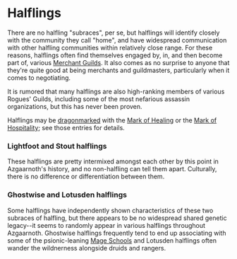 # Halflings
There are no halfling "subraces", per se, but halflings will identify closely with the community they call "home", and have widespread communication with other halfling communities within relatively close range. For these reasons, halflings often find themselves engaged by, in, and then become part of, various [Merchant Guilds](../Organizations/MerchantGuilds/index.md). It also comes as no surprise to anyone that they're quite good at being merchants and guildmasters, particularly when it comes to negotiating.

It is rumored that many halflings are also high-ranking members of various Rogues' Guilds, including some of the most nefarious assassin organizations, but this has never been proven.

Halflings may be [dragonmarked](Dragonmarked.md) with the [Mark of Healing](Healing.md) or the [Mark of Hospitality](Hospitality.md); see those entries for details.

### Lightfoot and Stout halflings
These halflings are pretty intermixed amongst each other by this point in Azgaarnoth's history, and no non-halfling can tell them apart. Culturally, there is no difference or differentiation between them.

### Ghostwise and Lotusden halflings
Some halflings have independently shown characteristics of these two subraces of halfling, but there appears to be no widespread shared genetic legacy--it seems to randomly appear in various halflings throughout Azgaarnoth. Ghostwise halflings frequently tend to end up associating with some of the psionic-leaning [Mage Schools](../Organizations/MageSchools/index.md) and Lotusden halflings often wander the wildnerness alongside druids and rangers.
